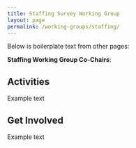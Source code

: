 ```yaml
---
title: Staffing Survey Working Group
layout: page
permalink: /working-groups/staffing/
---
```


Below is boilerplate text from other pages:

**Staffing Working Group Co-Chairs**:

## Activities
Example text

## Get Involved
Example text
